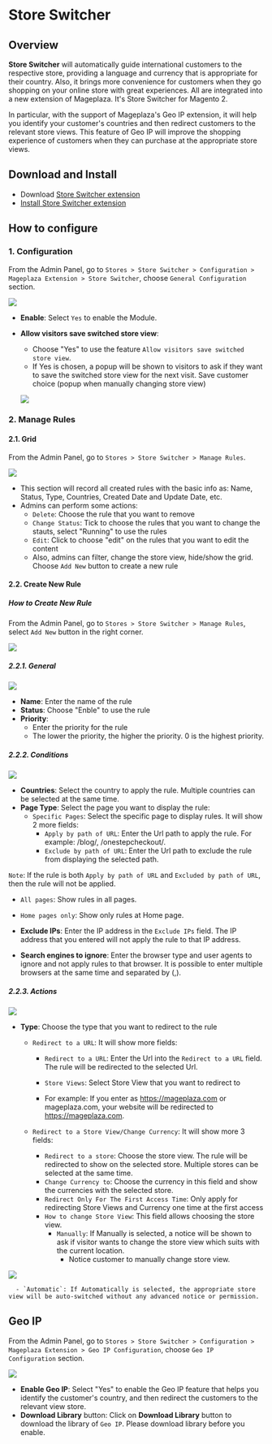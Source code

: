 # Store Switcher
## Overview

**Store Switcher** will automatically guide international customers to the respective store, providing a language and currency that is appropriate for their country. Also, it brings more convenience for customers when they go shopping on your online store with great experiences. All are integrated into a new extension of Mageplaza. It's Store Switcher for Magento 2.

In particular, with the support of Mageplaza's Geo IP extension, it will help you identify your customer's countries and then redirect customers to the relevant store views. This feature of Geo IP will improve the shopping experience of customers when they can purchase at the appropriate store views.

## Download and Install

- Download [Store Switcher extension](https://www.mageplaza.com/magento-2-store-switcher/)
- [Install Store Switcher extension](https://www.mageplaza.com/install-magento-2-extension/)

## How to configure

### 1. Configuration

From the Admin Panel, go to `Stores > Store Switcher > Configuration > Mageplaza Extension > Store Switcher`, choose `General Configuration` section.

![](https://i.imgur.com/YB2VbRR.png)

- **Enable**: Select `Yes` to enable the Module.
- **Allow visitors save switched store view**: 
  - Choose "Yes" to use the feature `Allow visitors save switched store view`.
  - If Yes is chosen, a popup will be shown to visitors to ask if they want to save the switched store view for the next visit. Save customer choice (popup when manually changing store view)
  
  ![](https://i.imgur.com/j5FiXkf.png)

### 2. Manage Rules
#### 2.1. Grid

From the Admin Panel, go to `Stores > Store Switcher > Manage Rules`.

![](https://i.imgur.com/PnXwsFa.gif)

- This section will record all created rules with the basic info as: Name, Status, Type, Countries, Created Date and Update Date, etc.
- Admins can perform some actions:
  - `Delete`: Choose the rule that you want to remove
  - `Change Status`: Tick to choose the rules that you want to change the stauts, select "Running" to use the rules
  - `Edit`: Click to choose "edit" on the rules that you want to edit the content
  - Also, admins can filter, change the store view, hide/show the grid. Choose `Add New` button to create a new rule
  
#### 2.2. Create New Rule
##### How to Create New Rule

From the Admin Panel, go to `Stores > Store Switcher > Manage Rules`, select `Add New` button in the right corner.

![](https://i.imgur.com/ZYFnGuY.gif)

##### 2.2.1. General

![](https://i.imgur.com/DwcB5gt.png)

- **Name**: Enter the name of the rule
- **Status**: Choose "Enble" to use the rule
- **Priority**:
  - Enter the priority for the rule
  - The lower the priority, the higher the priority. 0 is the highest priority.

##### 2.2.2. Conditions

![](https://i.imgur.com/CphvWL6.png)


- **Countries**: Select the country to apply the rule. Multiple countries can be selected at the same time.
- **Page Type**: Select the page you want to display the rule:
  - `Specific Pages`: Select the specific page to display rules. It will show 2 more fields:
    - `Apply by path of URL`: Enter the Url path to apply the rule. For example: /blog/, /onestepcheckout/.
    - `Exclude by path of URL`: Enter the Url path to exclude the rule from displaying the selected path.

``Note``: If the rule is both `Apply by path of URL` and `Excluded by path of URL`, then the rule will not be applied.

  - `All pages`: Show rules in all pages.
  - `Home pages only`: Show only rules at Home page.

- **Exclude IPs**: Enter the IP address in the `Exclude IPs` field. The IP address that you entered will not apply the rule to that IP address.

- **Search engines to ignore**: Enter the browser type and user agents to ignore and not apply rules to that browser. It is possible to enter multiple browsers at the same time and separated by (,).

##### 2.2.3. Actions

![](https://i.imgur.com/sNgi2fr.gif)

- **Type**: Choose the type that you want to redirect to the rule
  - `Redirect to a URL`: It will show more fields:
    - `Redirect to a URL`: Enter the Url into the `Redirect to a URL` field. The rule will be redirected to the selected Url.
    - `Store Views`: Select Store View that you want to redirect to
    
    - For example: If you enter as https://mageplaza.com or mageplaza.com, your website will be redirected to https://mageplaza.com.
  
  - `Redirect to a Store View/Change Currency`: It will show more 3 fields:
    - `Redirect to a store`: Choose the store view. The rule will be redirected to show on the selected store. Multiple stores can be selected at the same time.
    - `Change Currency to`: Choose the currency in this field and show the currencies with the selected store.
    - `Redirect Only For The First Access Time`: Only apply for redirecting Store Views and Currency one time at the first access 
    - `How to change Store View`: This field allows choosing the store view.
      - `Manually`: If Manually is selected, a notice will be shown to ask if visitor wants to change the store view which suits with the current location. 
        - Notice customer to manually change store view.

![](https://i.imgur.com/L2e41ej.png)

      - `Automatic`: If Automatically is selected, the appropriate store view will be auto-switched without any advanced notice or permission.

## Geo IP

From the Admin Panel, go to `Stores > Store Switcher > Configuration > Mageplaza Extension > Geo IP Configuration`, choose `Geo IP Configuration` section.

![](https://i.imgur.com/fzEq0Kp.png)

- **Enable Geo IP**: Select "Yes" to enable the Geo IP feature that helps you identify the customer's country, and then redirect the customers to the relevant view store.
- **Download Library** button: Click on **Download Library** button to download the library of `Geo IP`. Please download library before you enable.
















